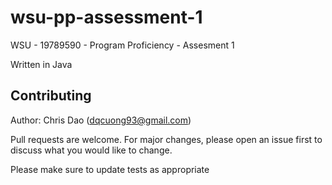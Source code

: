 # wsu-pp-assessment-1

WSU - 19789590 - Program Proficiency - Assesment 1

Written in Java

## Contributing

Author: Chris Dao (dqcuong93@gmail.com)

Pull requests are welcome. For major changes, please open an issue first to discuss what you would like to change.

Please make sure to update tests as appropriate
